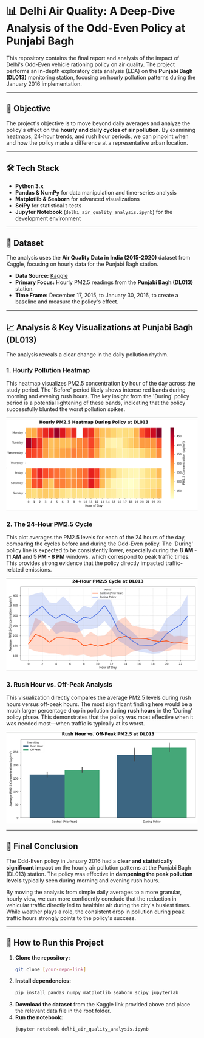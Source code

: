 # 📊 Delhi Air Quality: A Deep-Dive Analysis of the Odd-Even Policy at Punjabi Bagh

This repository contains the final report and analysis of the impact of Delhi's Odd-Even vehicle rationing policy on air quality. The project performs an in-depth exploratory data analysis (EDA) on the **Punjabi Bagh (DL013)** monitoring station, focusing on hourly pollution patterns during the January 2016 implementation.

---

## 🎯 Objective

The project's objective is to move beyond daily averages and analyze the policy's effect on the **hourly and daily cycles of air pollution**. By examining heatmaps, 24-hour trends, and rush hour periods, we can pinpoint when and how the policy made a difference at a representative urban location.

---

## 🛠️ Tech Stack

* **Python 3.x**
* **Pandas & NumPy** for data manipulation and time-series analysis
* **Matplotlib & Seaborn** for advanced visualizations
* **SciPy** for statistical t-tests
* **Jupyter Notebook** (`delhi_air_quality_analysis.ipynb`) for the development environment

---

## 📂 Dataset

The analysis uses the **Air Quality Data in India (2015-2020)** dataset from Kaggle, focusing on hourly data for the Punjabi Bagh station.

* **Data Source:** [Kaggle](https://www.kaggle.com/datasets/rohanrao/air-quality-data-in-india)
* **Primary Focus:** Hourly PM2.5 readings from the **Punjabi Bagh (DL013)** station.
* **Time Frame:** December 17, 2015, to January 30, 2016, to create a baseline and measure the policy's effect.

---

## 📈 Analysis & Key Visualizations at Punjabi Bagh (DL013)

The analysis reveals a clear change in the daily pollution rhythm.

### **1. Hourly Pollution Heatmap**

This heatmap visualizes PM2.5 concentration by hour of the day across the study period. The 'Before' period likely shows intense red bands during morning and evening rush hours. The key insight from the 'During' policy period is a potential lightening of these bands, indicating that the policy successfully blunted the worst pollution spikes.

![Hourly PM2.5 Heatmap](/Visualisations/heatMap.png)

### **2. The 24-Hour PM2.5 Cycle**

This plot averages the PM2.5 levels for each of the 24 hours of the day, comparing the cycles before and during the Odd-Even policy. The 'During' policy line is expected to be consistently lower, especially during the **8 AM - 11 AM** and **5 PM - 8 PM** windows, which correspond to peak traffic times. This provides strong evidence that the policy directly impacted traffic-related emissions.

![24-Hour PM2.5 Cycle](Visualisations/24hour_PM2.5.png)

### **3. Rush Hour vs. Off-Peak Analysis**

This visualization directly compares the average PM2.5 levels during rush hours versus off-peak hours. The most significant finding here would be a much larger percentage drop in pollution during **rush hours** in the 'During' policy phase. This demonstrates that the policy was most effective when it was needed most—when traffic is typically at its worst.

![Rush Hour vs. Off-Peak PM2.5](Visualisations/rushHour_s_offPeak.png)

---

## 📝 Final Conclusion

The Odd-Even policy in January 2016 had a **clear and statistically significant impact** on the hourly air pollution patterns at the Punjabi Bagh (DL013) station. The policy was effective in **dampening the peak pollution levels** typically seen during morning and evening rush hours.

By moving the analysis from simple daily averages to a more granular, hourly view, we can more confidently conclude that the reduction in vehicular traffic directly led to healthier air during the city's busiest times. While weather plays a role, the consistent drop in pollution during peak traffic hours strongly points to the policy's success.

---

## 🚀 How to Run this Project

1.  **Clone the repository:**
    ```bash
    git clone [your-repo-link]
    ```
2.  **Install dependencies:**
    ```bash
    pip install pandas numpy matplotlib seaborn scipy jupyterlab
    ```
3.  **Download the dataset** from the Kaggle link provided above and place the relevant data file in the root folder.
4.  **Run the notebook:**
    ```bash
    jupyter notebook delhi_air_quality_analysis.ipynb
    ```
